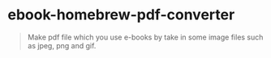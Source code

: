 # ebook-homebrew-pdf-converter

> Make pdf file which you use e-books by take in some image files such as jpeg, png and gif.

